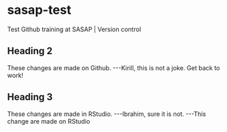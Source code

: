 # sasap-test
Test Github training at SASAP | Version control

## Heading 2
These changes are made on Github.
---Kirill, this is not a joke. Get back to work!
## Heading 3
These changes are made in RStudio.
---Ibrahim, sure it is not.
---This change are made on RStudio